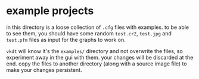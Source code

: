 # example projects

in this directory is a loose collection of `.cfg` files with examples. to be
able to see them, you should have some random `test.cr2`, `test.jpg` and
`test.pfm` files as input for the graphs to work on.

`vkdt` will know it's the `examples/` directory and not overwrite the files,
so experiment away in the gui with them. your changes will be discarded at the
end. copy the files to another directory (along with a source image file) to
make your changes persistent.
